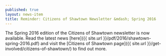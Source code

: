 ```yaml
---
published: true
layout: news-item
title: Reminder: Citizens of Shawtown Newsletter &mdash; Spring 2016
---
```


The Spring 2016 edition of the Citizens of Shawtown newsletter is now available. Read the latest news [here]({{ site.url }}/pdf/2016/shawtown-spring-2016.pdf) and visit the [Citizens of Shawtown page]({{ site.url }}/get-involved/citizens-of-shawtown/) to find out more.
